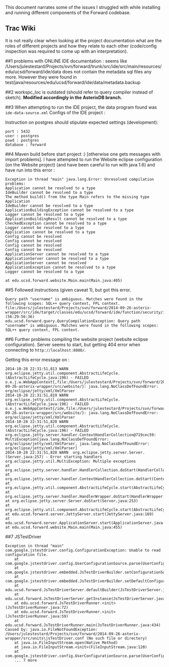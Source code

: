 This document narrates some of the issues I struggled with while installing and running different components of the Forward codebase.

## Trac Wiki 
It is not really clear when looking at the project documentation what are the roles of different projects and how they relate to each other (code/config inspection was required to come up with an interpretation).

##1
problems with ONLINE IDE documentation : seems like 
/Users/julestestard/Projects/svn/forward/trunk/src/ide/src/main/resources/edu/ucsd/forward/ide/data
does not contain the metadata sql files any more. However they were found in test/java/resources/edu/ucsd/forward/ide/data/metadata.backup

##2
workspc_loc is outdated (should refer to query compiler instead of sketch). **Modified accordingly in the AsterixDB branch.**

##3
When attempting to run the IDE project, the data program found was `ide-data-source.xml`
Configs of the IDE project : 

Instruction on postgres should stipulate expected settings (development):
	
	port : 5432
	user : postgres
	pswd : postgres
	database : forward

##4
Maven build before start project :) [otherwise one gets messages with import problems].
I have attempted to run the Website eclipse configuration (on the Website project) (and have been careful to run with java 1.6) and have run into this error :

	Exception in thread "main" java.lang.Error: Unresolved compilation problems: 
	Application cannot be resolved to a type
	IdeBuilder cannot be resolved to a type
	The method build() from the type Main refers to the missing type Application
	IdeBuilder cannot be resolved to a type
	ApplicationBuildingException cannot be resolved to a type
	Logger cannot be resolved to a type
	ApplicationBuildingResult cannot be resolved to a type
	CheckedException cannot be resolved to a type
	Logger cannot be resolved to a type
	Application cannot be resolved to a type
	Config cannot be resolved
	Config cannot be resolved
	Config cannot be resolved
	Config cannot be resolved
	ApplicationServer cannot be resolved to a type
	ApplicationServer cannot be resolved to a type
	ApplicationServer cannot be resolved
	ApplicationException cannot be resolved to a type
	Logger cannot be resolved to a type

	at edu.ucsd.forward.website.Main.main(Main.java:405)


##5
Followed instructions (given caveat 1), but got this error.

	Query path "username" is ambiguous. Matches were found in the following scopes: SQL++ query context, FPL context. file:/Users/julestestard/Projects/svn/forward/2014-09-26-asterix-wrapper/src/ide/target/classes/edu/ucsd/forward/ide/function/security/invite_user.sql (56:29-56:36)
	edu.ucsd.forward.query.QueryCompilationException: Query path "username" is ambiguous. Matches were found in the following scopes: SQL++ query context, FPL context.
	
##6
Further problems compiling the website project (website eclipse configuration). Server seems to start, but getting 404 error when connecting to `http://localhost:8080/`.

Getting this error message on : 
	
	2014-10-28 22:31:51,813 WARN  org.eclipse.jetty.util.component.AbstractLifeCycle.(AbstractLifeCycle.java:196) - FAILED o.e.j.w.WebAppContext{,file:/Users/julestestard/Projects/svn/forward/2014-09-26-asterix-wrapper/src/website/}: java.lang.NoClassDefFoundError: org/eclipse/jetty/xml/XmlParser
	2014-10-28 22:31:51,819 WARN  org.eclipse.jetty.util.component.AbstractLifeCycle.(AbstractLifeCycle.java:196) - FAILED o.e.j.w.WebAppContext{/ide,file:/Users/julestestard/Projects/svn/forward/2014-09-26-asterix-wrapper/src/website/}: java.lang.NoClassDefFoundError: org/eclipse/jetty/xml/XmlParser
	2014-10-28 22:31:51,820 WARN  org.eclipse.jetty.util.component.AbstractLifeCycle.(AbstractLifeCycle.java:196) - FAILED org.eclipse.jetty.server.handler.ContextHandlerCollection@719cec59: MultiException[java.lang.NoClassDefFoundError: org/eclipse/jetty/xml/XmlParser, java.lang.NoClassDefFoundError: org/eclipse/jetty/xml/XmlParser]
	2014-10-28 22:31:51,820 WARN  org.eclipse.jetty.server.Server.(Server.java:257) - Error starting handlers
	org.eclipse.jetty.util.MultiException: Multiple exceptions
	at org.eclipse.jetty.server.handler.HandlerCollection.doStart(HandlerCollection.java:186)
	at 	org.eclipse.jetty.server.handler.ContextHandlerCollection.doStart(ContextHandlerCollection.java:164)
	at org.eclipse.jetty.util.component.AbstractLifeCycle.start(AbstractLifeCycle.java:58)
	at org.eclipse.jetty.server.handler.HandlerWrapper.doStart(HandlerWrapper.java:93)
	at org.eclipse.jetty.server.Server.doStart(Server.java:253)
	at org.eclipse.jetty.util.component.AbstractLifeCycle.start(AbstractLifeCycle.java:58)
	at edu.ucsd.forward.server.JettyServer.start(JettyServer.java:169)
	at edu.ucsd.forward.server.ApplicationServer.start(ApplicationServer.java:154)
	at edu.ucsd.forward.website.Main.main(Main.java:455)

##7
JSTestDriver 

    Exception in thread "main" com.google.jstestdriver.config.ConfigurationException: Unable to read configuration file.
    	at com.google.jstestdriver.config.UserConfigurationSource.parse(UserConfigurationSource.java:57)
    	at com.google.jstestdriver.embedded.JsTestDriverBuilder.setConfigurationSource(JsTestDriverBuilder.java:258)
    	at com.google.jstestdriver.embedded.JsTestDriverBuilder.setDefaultConfiguration(JsTestDriverBuilder.java:95)
    	at edu.ucsd.forward.JsTestDriverServer.defaultBuilder(JsTestDriverServer.java:120)
    	at edu.ucsd.forward.JsTestDriverServer.getInstance(JsTestDriverServer.java:94)
    	at edu.ucsd.forward.JsTestDriverRunner.<init>(JsTestDriverRunner.java:72)
    	at edu.ucsd.forward.JsTestDriverRunner.<init>(JsTestDriverRunner.java:59)
    	at edu.ucsd.forward.JsTestDriverRunner.main(JsTestDriverRunner.java:434)
    Caused by: java.io.FileNotFoundException: /Users/julestestard/Projects/svn/forward/2014-09-26-asterix-wrapper/src/units\jsTestDriver.conf (No such file or directory)
    	at java.io.FileInputStream.open(Native Method)
    	at java.io.FileInputStream.<init>(FileInputStream.java:120)
    	at com.google.jstestdriver.config.UserConfigurationSource.parse(UserConfigurationSource.java:53)
    	... 7 more
